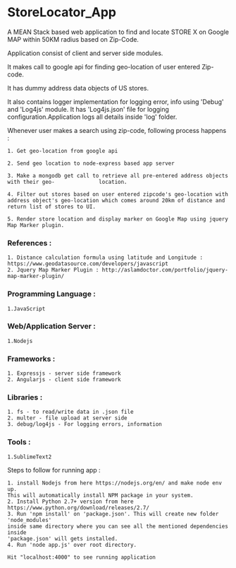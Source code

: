 # StoreLocator_App

A MEAN Stack based web application to find and locate STORE X on Google MAP within 50KM radius based on Zip-Code.



  Application consist of client and server side modules.

  It makes call to google api for finding geo-location of user entered Zip-code.

  It has dummy address data objects of US stores.
  
  It also contains logger implementation for logging error, info using 'Debug' and 'Log4js' module.
  It has 'Log4js.json' file for logging configuration.Application logs all details inside 'log' folder.

  Whenever user makes a search using zip-code, following process happens :

    1. Get geo-location from google api

    2. Send geo location to node-express based app server

    3. Make a mongodb get call to retrieve all pre-entered address objects with their geo-              location.

    4. Filter out stores based on user entered zipcode's geo-location with address object's geo-location which comes around 20km of distance and return list of stores to UI.

    5. Render store location and display marker on Google Map using jquery Map Marker plugin. 


### References :	
    
    1. Distance calculation formula using latitude and Longitude : https://www.geodatasource.com/developers/javascript
    2. Jquery Map Marker Plugin : http://aslamdoctor.com/portfolio/jquery-map-marker-plugin/

### Programming Language : ###

    1.JavaScript

### Web/Application Server : ###

    1.Nodejs

### Frameworks : ###

    1. Expressjs - server side framework
    2. Angularjs - client side framework
    
### Libraries :  ###

    1. fs - to read/write data in .json file
    2. multer - file upload at server side
    3. debug/log4js - For logging errors, information
    
### Tools : ###

    1.SublimeText2
    
Steps to follow for running app :

    1. install Nodejs from here https://nodejs.org/en/ and make node env up. 
    This will automatically install NPM package in your system.
    2. Install Python 2.7+ version from here https://www.python.org/download/releases/2.7/
    3. Run 'npm install' on 'package.json'. This will create new folder 'node_modules' 
    inside same directory where you can see all the mentioned dependencies inside
    'package.json' will gets installed.
    4. Run 'node app.js' over root directory.

    Hit "localhost:4000" to see running application
